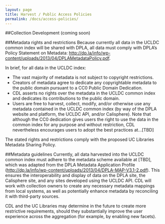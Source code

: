 ```yaml
---
layout: page
title: Harvest / Public Access Policies
permalink: /docs/access-policies/
---
```


##Collection Development
(coming soon)

##Metadata rights and restrictions
Because currently all data in the UCLDC common index will be shared with DPLA, all data must comply with DPLA’s Policy Statement on Metadata: http://dp.la/info/wp-content/uploads/2013/04/DPLAMetadataPolicy.pdf. 

In brief, for all data in the UCLDC index:

- The vast majority of metadata is not subject to copyright restrictions.
- Creators of metadata agree to dedicate any copyrightable metadata to the public domain pursuant to a CC0 Public Domain Dedication.
- CDL asserts no rights over the metadata in the UCLDC common index and dedicates its contributions to the public domain.
- Users are free to harvest, collect, modify, and/or otherwise use any metadata contained in the UCLDC common index (by way of the DPLA website and platform, the UCLDC API, and/or Calisphere). Note that although the CC0 dedication gives users the right to use the data in the common index for any purpose and without restriction, CDL nevertheless encourages users to adopt the best practices at...[TBD]

The stated rights and restrictions comply with the proposed UC Libraries Metadata Sharing Policy.

##Metadata guidelines
Currently, all data harvested into the UCLDC common index must adhere to the metadata scheme available at [TBD], which was adapted from the DPLA Metadata Application Profile (http://dp.la/info/wp-content/uploads/2013/04/DPLA-MAP-V3.1-2.pdf). This ensures the interoperability and display of data on the DPLA site, the Calisphere site, and any sites developed using the UCLDC API. CDL will work with collection owners to create any necessary metadata mappings from local systems, as well as potentially enhance metadata by reconciling it with third-party sources.

CDL and the UC Libraries may determine in the future to create more restrictive requirements, should they substantially improve the user experience across the aggregation (for example, by enabling new facets).
